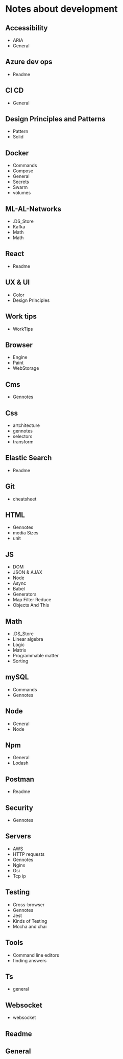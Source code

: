 # Notes about development

## Accessibility

- ARIA
- General

## Azure dev ops

- Readme

## CI CD

- General

## Design Principles and Patterns

- Pattern
- Solid

## Docker

- Commands
- Compose
- General
- Secrets
- Swarm
- volumes

## ML-AL-Networks

- .DS_Store
- Kafka
- Math
- Math

## React

- Readme

## UX & UI

- Color
- Design Principles

## Work tips

- WorkTips

## Browser

- Engine
- Paint
- WebStorage

## Cms

- Gennotes

## Css

- artchitecture
- gennotes
- selectors
- transform

## Elastic Search

- Readme

## Git

- cheatsheet

## HTML

- Gennotes
- media Sizes
- unit

## JS

- DOM
- JSON & AJAX
- Node
- Async
- Babel
- Generators
- Map Filter Reduce
- Objects And This

## Math

- .DS_Store
- Linear algebra
- Logic
- Matrix
- Programmable matter
- Sorting

## mySQL

- Commands
- Gennotes

## Node

- General
- Node

## Npm

- General
- Lodash

## Postman

- Readme

## Security

- Gennotes

## Servers

- AWS
- HTTP requests
- Gennotes
- Nginx
- Osi
- Tcp ip

## Testing

- Cross-browser
- Gennotes
- Jest
- Kinds of Testing
- Mocha and chai

## Tools

- Command line editors
- finding answers

## Ts

- general

## Websocket

- websocket

## Readme

## General
